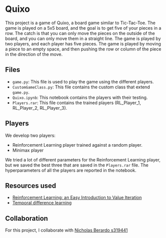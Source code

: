 # Quixo
This project is a game of Quixo, a board game similar to Tic-Tac-Toe. The game is played on a 5x5 board, and the goal 
is to get five of your pieces in a row. The catch is that you can only move the pieces on the outside of the board, and you
can only move them in a straight line. The game is played by two players, and each player has five pieces. The game is 
played by moving a piece to an empty space, and then pushing the row or column of the piece in the direction of the move.

## Files

- `game.py`: This file is used to play the game using the different players.
- `CustomGameClass.py`: This file contains the custom class that extend ``game.py``.
- `Quixo.ipynb`: This notebook contains the players with their testing.
- `Players.rar`: This file contains the trained players (RL_Player_1, RL_Player_2, RL_Player_3).

## Players

We develop two players:
- Reinforcement Learning player trained against a random player.
- Minimax player

We tried a lot of different parameters for the Reinforcement Learning player, but we saved the best three that are saved in the `Players.rar` file.
The hyperparameters of all the players are reported in the notebook.

## Resources used
- [Reinforcement Learning: an Easy Introduction to Value Iteration](https://towardsdatascience.com/reinforcement-learning-an-easy-introduction-to-value-iteration-e4cfe0731fd5#dab6)
- [Temporal difference learning](https://www.lancaster.ac.uk/stor-i-student-sites/jordan-j-hood/2021/04/12/reinforcement-learning-temporal-difference-td-learning/)

## Collaboration
For this project, I collaborate with [Nicholas Berardo s319441](https://github.com/Niiikkkk/Computational-Intelligence/tree/main)
